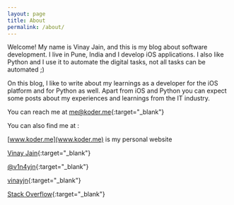 ```yaml
---
layout: page
title: About
permalink: /about/
---
```


Welcome! My name is Vinay Jain, and this is my blog about software development. I live in Pune, India and I develop iOS applications. I also like Python and I use it to automate the digital tasks, not all tasks can be automated ;)

On this blog, I like to write about my learnings as a developer for the iOS platform and for Python as well. Apart from iOS and Python you can expect some posts about my experiences and learnings from the IT industry.

You can reach me at <i class="fa fa-envelope-o"></i> [me@koder.me](mailto:me@koder.me){:target="_blank"}

You can also find me at :

[www.koder.me](www.koder.me) is my personal website

<i class="fa fa-linkedin"></i> [Vinay Jain](https://in.linkedin.com/in/vinayjain7){:target="_blank"}

<i class="fa fa-twitter"></i> [@v1n4yjn](https://twitter.com/v1n4yjn){:target="_blank"}

<i class="fa fa-github"></i> [vinayjn](https://github.com/vinayjn){:target="_blank"}

<i class="fa fa-stack-overflow"></i> [Stack Overflow](http://stackoverflow.com/users/2286267/vinay-jain){:target="_blank"}



